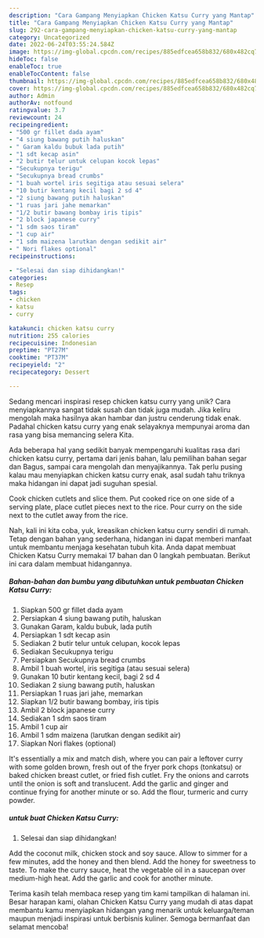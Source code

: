 ```yaml
---
description: "Cara Gampang Menyiapkan Chicken Katsu Curry yang Mantap"
title: "Cara Gampang Menyiapkan Chicken Katsu Curry yang Mantap"
slug: 292-cara-gampang-menyiapkan-chicken-katsu-curry-yang-mantap
category: Uncategorized
date: 2022-06-24T03:55:24.584Z
image: https://img-global.cpcdn.com/recipes/885edfcea658b832/680x482cq70/chicken-katsu-curry-foto-resep-utama.jpg
hideToc: false
enableToc: true
enableTocContent: false
thumbnail: https://img-global.cpcdn.com/recipes/885edfcea658b832/680x482cq70/chicken-katsu-curry-foto-resep-utama.jpg
cover: https://img-global.cpcdn.com/recipes/885edfcea658b832/680x482cq70/chicken-katsu-curry-foto-resep-utama.jpg
author: Admin
authorAv: notfound
ratingvalue: 3.7
reviewcount: 24
recipeingredient:
- "500 gr fillet dada ayam"
- "4 siung bawang putih haluskan"
- " Garam kaldu bubuk lada putih"
- "1 sdt kecap asin"
- "2 butir telur untuk celupan kocok lepas"
- "Secukupnya terigu"
- "Secukupnya bread crumbs"
- "1 buah wortel iris segitiga atau sesuai selera"
- "10 butir kentang kecil bagi 2 sd 4"
- "2 siung bawang putih haluskan"
- "1 ruas jari jahe memarkan"
- "1/2 butir bawang bombay iris tipis"
- "2 block japanese curry"
- "1 sdm saos tiram"
- "1 cup air"
- "1 sdm maizena larutkan dengan sedikit air"
- " Nori flakes optional"
recipeinstructions:

- "Selesai dan siap dihidangkan!"
categories:
- Resep
tags:
- chicken
- katsu
- curry

katakunci: chicken katsu curry 
nutrition: 255 calories
recipecuisine: Indonesian
preptime: "PT27M"
cooktime: "PT37M"
recipeyield: "2"
recipecategory: Dessert

---
```





Sedang mencari inspirasi resep chicken katsu curry yang unik? Cara menyiapkannya sangat tidak susah dan tidak juga mudah. Jika keliru mengolah maka hasilnya akan hambar dan justru cenderung tidak enak. Padahal chicken katsu curry yang enak selayaknya mempunyai aroma dan rasa yang bisa memancing selera Kita.





Ada beberapa hal yang sedikit banyak mempengaruhi kualitas rasa dari chicken katsu curry, pertama dari jenis bahan, lalu pemilihan bahan segar dan Bagus, sampai cara mengolah dan menyajikannya. Tak perlu pusing kalau mau menyiapkan chicken katsu curry enak,      asal sudah tahu triknya maka hidangan ini dapat jadi suguhan spesial.














Cook chicken cutlets and slice them. Put cooked rice on one side of a serving plate, place cutlet pieces next to the rice. Pour curry on the side next to the cutlet away from the rice.






Nah, kali ini kita coba, yuk, kreasikan chicken katsu curry sendiri di rumah. Tetap dengan bahan yang sederhana, hidangan ini dapat memberi manfaat untuk membantu menjaga kesehatan tubuh kita. Anda dapat membuat Chicken Katsu Curry memakai 17 bahan dan 0 langkah pembuatan. Berikut ini cara dalam membuat hidangannya.

<!--inarticleads1-->

##### Bahan-bahan dan bumbu yang dibutuhkan untuk pembuatan Chicken Katsu Curry:

1. Siapkan 500 gr fillet dada ayam
1. Persiapkan 4 siung bawang putih, haluskan
1. Gunakan  Garam, kaldu bubuk, lada putih
1. Persiapkan 1 sdt kecap asin
1. Sediakan 2 butir telur untuk celupan, kocok lepas
1. Sediakan Secukupnya terigu
1. Persiapkan Secukupnya bread crumbs
1. Ambil 1 buah wortel, iris segitiga (atau sesuai selera)
1. Gunakan 10 butir kentang kecil, bagi 2 sd 4
1. Sediakan 2 siung bawang putih, haluskan
1. Persiapkan 1 ruas jari jahe, memarkan
1. Siapkan 1/2 butir bawang bombay, iris tipis
1. Ambil 2 block japanese curry
1. Sediakan 1 sdm saos tiram
1. Ambil 1 cup air
1. Ambil 1 sdm maizena (larutkan dengan sedikit air)
1. Siapkan  Nori flakes (optional)


It&#39;s essentially a mix and match dish, where you can pair a leftover curry with some golden brown, fresh out of the fryer pork chops (tonkatsu) or baked chicken breast cutlet, or fried fish cutlet. Fry the onions and carrots until the onion is soft and translucent. Add the garlic and ginger and continue frying for another minute or so. Add the flour, turmeric and curry powder. 

<!--inarticleads2-->

#####  untuk buat Chicken Katsu Curry:


1. Selesai dan siap dihidangkan!

Add the coconut milk, chicken stock and soy sauce. Allow to simmer for a few minutes, add the honey and then blend. Add the honey for sweetness to taste. To make the curry sauce, heat the vegetable oil in a saucepan over medium-high heat. Add the garlic and cook for another minute. 

Terima kasih telah membaca resep yang tim kami tampilkan di halaman ini. Besar harapan kami, olahan Chicken Katsu Curry yang mudah di atas dapat membantu kamu menyiapkan hidangan yang menarik untuk keluarga/teman maupun menjadi inspirasi untuk berbisnis kuliner. Semoga bermanfaat dan selamat mencoba!

